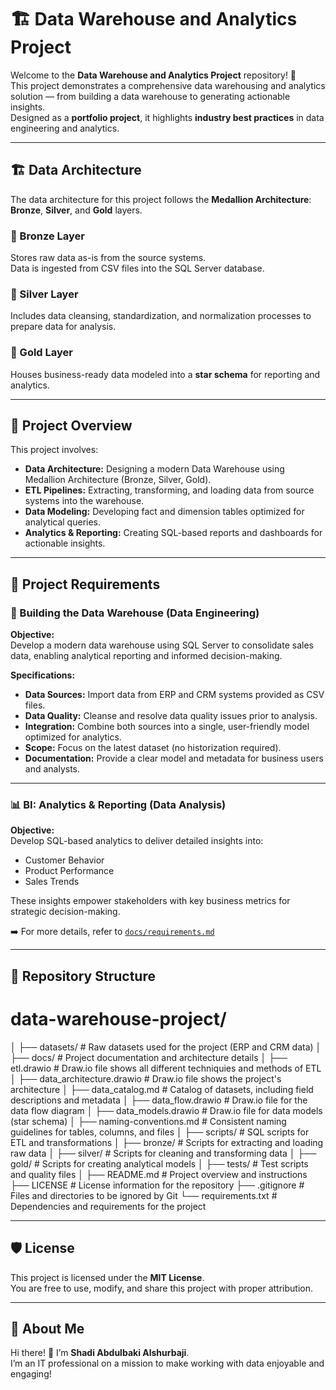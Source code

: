 # 🏗️ Data Warehouse and Analytics Project

Welcome to the **Data Warehouse and Analytics Project** repository! 🚀  
This project demonstrates a comprehensive data warehousing and analytics solution — from building a data warehouse to generating actionable insights.  
Designed as a **portfolio project**, it highlights **industry best practices** in data engineering and analytics.

---

## 🏗️ Data Architecture

The data architecture for this project follows the **Medallion Architecture**: **Bronze**, **Silver**, and **Gold** layers.

### 🥉 Bronze Layer
Stores raw data as-is from the source systems.  
Data is ingested from CSV files into the SQL Server database.

### 🥈 Silver Layer
Includes data cleansing, standardization, and normalization processes to prepare data for analysis.

### 🥇 Gold Layer
Houses business-ready data modeled into a **star schema** for reporting and analytics.

---

## 📖 Project Overview

This project involves:

- **Data Architecture:** Designing a modern Data Warehouse using Medallion Architecture (Bronze, Silver, Gold).
- **ETL Pipelines:** Extracting, transforming, and loading data from source systems into the warehouse.
- **Data Modeling:** Developing fact and dimension tables optimized for analytical queries.
- **Analytics & Reporting:** Creating SQL-based reports and dashboards for actionable insights.

---


## 🚀 Project Requirements

### 🧱 Building the Data Warehouse (Data Engineering)

**Objective:**  
Develop a modern data warehouse using SQL Server to consolidate sales data, enabling analytical reporting and informed decision-making.

**Specifications:**
- **Data Sources:** Import data from ERP and CRM systems provided as CSV files.  
- **Data Quality:** Cleanse and resolve data quality issues prior to analysis.  
- **Integration:** Combine both sources into a single, user-friendly model optimized for analytics.  
- **Scope:** Focus on the latest dataset (no historization required).  
- **Documentation:** Provide a clear model and metadata for business users and analysts.

---

### 📊 BI: Analytics & Reporting (Data Analysis)

**Objective:**  
Develop SQL-based analytics to deliver detailed insights into:

- Customer Behavior  
- Product Performance  
- Sales Trends  

These insights empower stakeholders with key business metrics for strategic decision-making.

➡️ For more details, refer to [`docs/requirements.md`](./docs/requirements.md)

---

## 📂 Repository Structure

# data-warehouse-project/

│
├── datasets/                           # Raw datasets used for the project (ERP and CRM data)
│
├── docs/                               # Project documentation and architecture details
│   ├── etl.drawio                      # Draw.io file shows all different techniquies and methods of ETL
│   ├── data_architecture.drawio        # Draw.io file shows the project's architecture
│   ├── data_catalog.md                 # Catalog of datasets, including field descriptions and metadata
│   ├── data_flow.drawio                # Draw.io file for the data flow diagram
│   ├── data_models.drawio              # Draw.io file for data models (star schema)
│   ├── naming-conventions.md           # Consistent naming guidelines for tables, columns, and files
│
├── scripts/                            # SQL scripts for ETL and transformations
│   ├── bronze/                         # Scripts for extracting and loading raw data
│   ├── silver/                         # Scripts for cleaning and transforming data
│   ├── gold/                           # Scripts for creating analytical models
│
├── tests/                              # Test scripts and quality files
│
├── README.md                           # Project overview and instructions
├── LICENSE                             # License information for the repository
├── .gitignore                          # Files and directories to be ignored by Git
└── requirements.txt                    # Dependencies and requirements for the project

---

## 🛡️ License

This project is licensed under the **MIT License**.  
You are free to use, modify, and share this project with proper attribution.

---

## 🌟 About Me

Hi there! 👋 I’m **Shadi Abdulbaki Alshurbaji**.  
I’m an IT professional on a mission to make working with data enjoyable and engaging!

